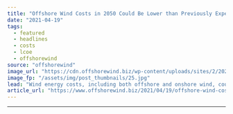 ```yaml
---
title: "Offshore Wind Costs in 2050 Could Be Lower than Previously Expected"
date: "2021-04-19"
tags: 
  - featured
  - headlines
  - costs
  - lcoe
  - offshorewind
source: "offshorewind"
image_url: "https://cdn.offshorewind.biz/wp-content/uploads/sites/2/2021/04/19145502/GE-Renewable-Energy.jpg"
image_fp: "/assets/img/post_thumbnails/25.jpg"
lead: "Wind energy costs, including both offshore and onshore wind, could decline 37–49 per cent"
article_url: "https://www.offshorewind.biz/2021/04/19/offshore-wind-costs-in-2050-could-be-lower-than-previously-expected/"
---
```


---
